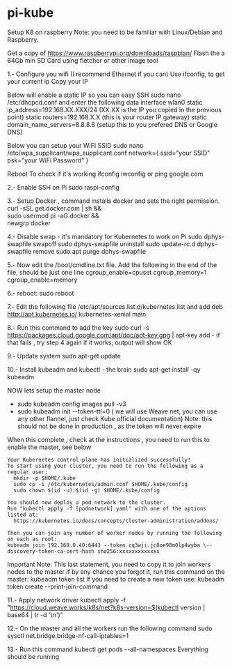 # pi-kube
Setup K8 on raspberry
Note: you need to be familiar with Linux/Debian and Raspberry.

Get a copy of https://www.raspberrypi.org/downloads/raspbian/
Flash the a 64Gb min SD Card using fletcher or other image tool

1.- Configure you wifi (I recommend Ethernet if you can)
  Use ifconfig, to get your current ip
  Copy your IP

  Below will enable a static IP so you can easy SSH
  sudo nano /etc/dhcpcd.conf and enter the following data
    interface wlan0
    static ip_address=192.168.XX.XXX/24   (XX.XX is the IP you copied in the previous point)
    static routers=192.168.X.X  (this is your router IP gateway)
    static domain_name_servers=8.8.8.8  (setup this to you prefered DNS or Google DNS)

   Below you can setup your WiFI SSID
   sudo nano /etc/wpa_supplicant/wpa_supplicant.conf
    network={
        ssid="your SSID"
        psk="your WiFi Password"
    }
  
  Reboot
  To check if it's working
    ifconfig
    iwconfig
    or ping google.com

2.- Enable SSH on Pi
  sudo raspi-config
  
3.- Setup Docker ,  command installs docker and sets the right permission.
  curl -sSL get.docker.com | sh && \
  sudo usermod pi -aG docker && \
  newgrp docker 

4.- Disable swap - it's mandatory for Kubernetes to work on Pi
  sudo dphys-swapfile swapoff
  sudo dphys-swapfile uninstall
  sudo update-rc.d dphys-swapfile remove
  sudo apt purge dphys-swapfile

5.- Now edit the /boot/cmdline.txt file. Add the following in the end of the file, should be just one line
   cgroup_enable=cpuset cgroup_memory=1 cgroup_enable=memory
  
6.- reboot: sudo reboot

7.- Edit the following file /etc/apt/sources.list.d/kubernetes.list and add
    deb http://apt.kubernetes.io/ kubernetes-xenial main

8.- Run this command to add the key
    sudo curl -s https://packages.cloud.google.com/apt/doc/apt-key.gpg | apt-key add -
    if that fails , try step 4 again
    if it works, output will show OK
 
9.- Update system
    sudo apt-get update
    
10.- Install kubeadm and kubectl - the brain
    sudo apt-get install -qy kubeadm
    
NOW lets setup the master node
  - sudo kubeadm config images pull -v3
  - sudo kubeadm init --token-ttl=0 ( we will use Weave net, you can use any other flannel, just check Kube official documentation)
  Note: this should not be done in production , as the token will never expire
  
When this complete , check at the instructions , you need to run this to enable the master, see below

    Your Kubernetes control-plane has initialized successfully!
    To start using your cluster, you need to run the following as a regular user:
      mkdir -p $HOME/.kube
      sudo cp -i /etc/kubernetes/admin.conf $HOME/.kube/config
      sudo chown $(id -u):$(id -g) $HOME/.kube/config

    You should now deploy a pod network to the cluster.
    Run "kubectl apply -f [podnetwork].yaml" with one of the options listed at:
      https://kubernetes.io/docs/concepts/cluster-administration/addons/

    Then you can join any number of worker nodes by running the following on each as root:
    kubeadm join 192.168.0.40:6443 --token cq3wji.jc8oe98m0lp4wyba \--discovery-token-ca-cert-hash sha256:xxxxxxxxxxxxx

Important Note: This last statement, you need to copy it to join workers nodes to the master
    if by any chance you forgot it, run this command on the master: kubeadm token list
    If you need to create a new token use: kubeadm token create --print-join-command

11.- Apply network driver
    kubectl apply -f "https://cloud.weave.works/k8s/net?k8s-version=$(kubectl version | base64 | tr -d '\n')"
    
12.- On the master and all the workers run the following command
    sudo sysctl net.bridge.bridge-nf-call-iptables=1

13.- Run this command
    kubectl get pods --all-namespaces
    Everything should be running
    
    
    


    


    


